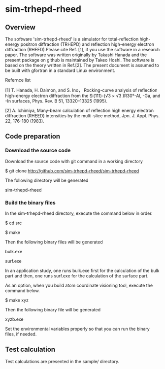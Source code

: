 # sim-trhepd-rheed

## Overview

The software 'sim-trhepd-rheed' is a simulator for total-reflection high-energy positron diffraction (TRHEPD) and reflection high-energy electron diffraction (RHEED).Please cite Ref. [1], if you use the software in a research paper. The software was written originally by Takashi Hanada and the present package on github is maintained by Takeo Hoshi. The software is based on the theory written in Ref.[2]. The present document is assumed to be built with gfortran in a standard Linux environment.

Refernce list

[1] T. Hanada, H. Daimon, and S. Ino， Rocking-curve analysis of reflection high-energy electron diffraction from the Si(111)-(√3 × √3 )R30°-Al, -Ga, and -In surfaces,  Phys. Rev. B 51, 13320–13325 (1995).

[2] A. Ichimiya, Many-beam calculation of reflection high energy electron diffraction (RHEED) intensities by the multi-slice method, Jpn. J. Appl. Phys. 22, 176-180 (1983).

## Code preparation 

### Download the source code

Download the source code with git command in a working directory

$ git clone http://github.com/sim-trhepd-rheed/sim-trhepd-rheed

The following directory will be generated

sim-trhepd-rheed

### Build the binary files 

In the sim-trhepd-rheed directory, execute the command below in order.

$ cd src

$ make

Then the following binary files will be generated 

bulk.exe

surf.exe

In an application study, one runs bulk.exe first for the calculation of the bulk part and
then, one runs surf.exe  for the calculation of the surface part. 

As an option, when you build atom coordinate visioning tool, execute the command below. 

$ make xyz

Then the following binary file will be generated 

xyzb.exe

Set the environmental variables properly so that you can run the binary files, if needed.

## Test calculation

Test calculations are presented in the sample/ directory. 

